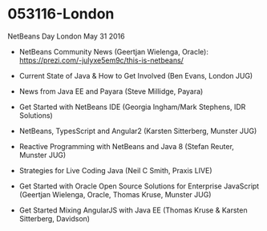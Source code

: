 # 053116-London

NetBeans Day London May 31 2016

* NetBeans Community News (Geertjan Wielenga, Oracle):
https://prezi.com/-julyxe5em9c/this-is-netbeans/

* Current State of Java & How to Get Involved (Ben Evans, London JUG)

* News from Java EE and Payara (Steve Millidge, Payara)

* Get Started with NetBeans IDE (Georgia Ingham/Mark Stephens, IDR Solutions)

* NetBeans, TypesScript and Angular2 (Karsten Sitterberg, Munster JUG)

* Reactive Programming with NetBeans and Java 8 (Stefan Reuter, Munster JUG)

* Strategies for Live Coding Java (Neil C Smith, Praxis LIVE)

* Get Started with Oracle Open Source Solutions for Enterprise JavaScript (Geertjan Wielenga, Oracle, Thomas Kruse, Munster JUG)

* Get Started Mixing AngularJS with Java EE (Thomas Kruse & Karsten Sitterberg, Davidson)
